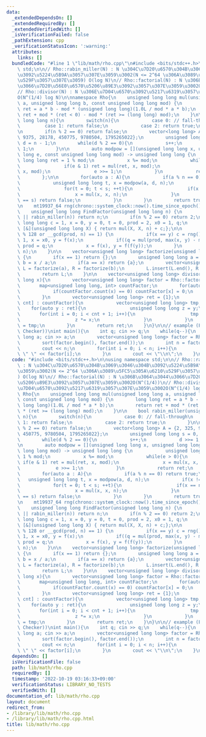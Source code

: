 ```yaml
---
data:
  _extendedDependsOn: []
  _extendedRequiredBy: []
  _extendedVerifiedWith: []
  _isVerificationFailed: false
  _pathExtension: cpp
  _verificationStatusIcon: ':warning:'
  attributes:
    links: []
  bundledCode: "#line 1 \"lib/math/rho.cpp\"\n#include <bits/stdc++.h>\n\nusing namespace\
    \ std;\n\n// Rho::rabin_miller(N) : N \u304C\u7D20\u6570\u304B\u3069\u3046\u304B\
    \u3092\u5224\u5B9A\u3057\u307E\u3059\u3002(N <= 2^64 \u306A\u3089\u5FC5\u305A\u6210\
    \u529F\u3057\u307E\u3059) O(log N)\n// Rho::factorial(N) : N \u306B\u3064\u3044\
    \u3066\u7D20\u56E0\u6570\u5206\u89E3\u3092\u3057\u307E\u3059\u3002O(N^(1/4))\n\
    // Rho::divisor(N) : N \u306E\u7D04\u6570\u3092\u5217\u6319\u3057\u307E\u3059\u3002\
    O(N^(1/4) log N)\n\nnamespace Rho{\n    unsigned long long mul(unsigned long long\
    \ a, unsigned long long b, const unsigned long long mod) {\n        long long\
    \ ret = a * b - mod * (unsigned long long)(1.0L / mod * a * b);\n        return\
    \ ret + mod * (ret < 0) - mod * (ret >= (long long) mod);\n    }\n\n    bool rabin_miller(unsigned\
    \ long long n){\n        switch(n){\n            case 0: // fall-through\n   \
    \         case 1: return false;\n            case 2: return true;\n        }\n\
    \n        if(n % 2 == 0) return false;\n        vector<long long> A = {2, 325,\
    \ 9375, 28178, 450775, 9780504, 1795265022};\n        unsigned long long s = 0,\
    \ d = n - 1;\n        while(d % 2 == 0){\n            s++;\n            d >>=\
    \ 1;\n        }\n\n        auto modpow = [](unsigned long long x, unsigned long\
    \ long e, const unsigned long long mod) -> unsigned long long {\n            unsigned\
    \ long long ret = 1 % mod;\n            x %= mod;\n            while(e > 0){\n\
    \                if(e & 1) ret = mul(ret, x, mod);\n                x = mul(x,\
    \ x, mod);\n                e >>= 1;\n            }\n            return ret;\n\
    \        };\n\n        for(auto a : A){\n            if(a % n == 0) return true;\n\
    \            unsigned long long t, x = modpow(a, d, n);\n            if(x != 1){\n\
    \                for(t = 0; t < s; ++t){\n                    if(x == n - 1) break;\n\
    \                    x = mul(x, x, n);\n                }\n                if(t\
    \ == s) return false;\n            }\n        }\n        return true;\n    }\n\
    \n    mt19937_64 rng(chrono::system_clock::now().time_since_epoch().count());\n\
    \    unsigned long long FindFactor(unsigned long long n) {\n        if(n == 1\
    \ || rabin_miller(n)) return n;\n        if(n % 2 == 0) return 2;\n        unsigned\
    \ long long c = 1, x = 0, y = 0, t = 0, prod = 2, x0 = 1, q;\n        auto f =\
    \ [&](unsigned long long X) { return mul(X, X, n) + c;};\n\n        while (t++\
    \ % 128 or __gcd(prod, n) == 1) {\n            if(x == y) c = rng() % (n-1) +\
    \ 1, x = x0, y = f(x);\n            if((q = mul(prod, max(x, y) - min(x, y), n)))\
    \ prod = q;\n            x = f(x), y = f(f(y));\n        }\n        return __gcd(prod,\
    \ n);\n    }\n\n    vector<unsigned long long> factorize(unsigned long long x)\
    \ {\n        if(x == 1) return {};\n        unsigned long long a = FindFactor(x),\
    \ b = x / a;\n        if(a == x) return {a};\n        vector<unsigned long long>\
    \ L = factorize(a), R = factorize(b);\n        L.insert(L.end(), R.begin(), R.end());\n\
    \        return L;\n    }\n\n    vector<unsigned long long> divisor(unsigned long\
    \ long x){\n        vector<unsigned long long> factor = Rho::factorize(x);\n \
    \       map<unsigned long long, int> countFactor;\n        for(auto x : factor){\n\
    \            if(countFactor.count(x) == 0) countFactor[x] = 0;\n            countFactor[x]++;\n\
    \        }\n        vector<unsigned long long> ret = {1};\n        for(auto [x,\
    \ cnt] : countFactor){\n            vector<unsigned long long> tmp;\n        \
    \    for(auto y : ret){\n                unsigned long long z = y;\n         \
    \       for(int i = 0; i < cnt + 1; i++){\n                    tmp.push_back(z);\n\
    \                    z *= x;\n                }\n            }\n            ret\
    \ = tmp;\n        }\n        return ret;\n    }\n}\n\n// example (Factorize (Library\
    \ Checker))\nint main(){\n    int q; cin >> q;\n    while(q--){\n        long\
    \ long a; cin >> a;\n        vector<unsigned long long> factor = Rho::factorize(a);\n\
    \        sort(factor.begin(), factor.end());\n        int n = factor.size();\n\
    \        cout << n;\n        for(int i = 0; i < n; i++){\n            cout <<\
    \ \" \" << factor[i];\n        }\n        cout << \"\\n\";\n    }\n}\n"
  code: "#include <bits/stdc++.h>\n\nusing namespace std;\n\n// Rho::rabin_miller(N)\
    \ : N \u304C\u7D20\u6570\u304B\u3069\u3046\u304B\u3092\u5224\u5B9A\u3057\u307E\
    \u3059\u3002(N <= 2^64 \u306A\u3089\u5FC5\u305A\u6210\u529F\u3057\u307E\u3059\
    ) O(log N)\n// Rho::factorial(N) : N \u306B\u3064\u3044\u3066\u7D20\u56E0\u6570\
    \u5206\u89E3\u3092\u3057\u307E\u3059\u3002O(N^(1/4))\n// Rho::divisor(N) : N \u306E\
    \u7D04\u6570\u3092\u5217\u6319\u3057\u307E\u3059\u3002O(N^(1/4) log N)\n\nnamespace\
    \ Rho{\n    unsigned long long mul(unsigned long long a, unsigned long long b,\
    \ const unsigned long long mod) {\n        long long ret = a * b - mod * (unsigned\
    \ long long)(1.0L / mod * a * b);\n        return ret + mod * (ret < 0) - mod\
    \ * (ret >= (long long) mod);\n    }\n\n    bool rabin_miller(unsigned long long\
    \ n){\n        switch(n){\n            case 0: // fall-through\n            case\
    \ 1: return false;\n            case 2: return true;\n        }\n\n        if(n\
    \ % 2 == 0) return false;\n        vector<long long> A = {2, 325, 9375, 28178,\
    \ 450775, 9780504, 1795265022};\n        unsigned long long s = 0, d = n - 1;\n\
    \        while(d % 2 == 0){\n            s++;\n            d >>= 1;\n        }\n\
    \n        auto modpow = [](unsigned long long x, unsigned long long e, const unsigned\
    \ long long mod) -> unsigned long long {\n            unsigned long long ret =\
    \ 1 % mod;\n            x %= mod;\n            while(e > 0){\n               \
    \ if(e & 1) ret = mul(ret, x, mod);\n                x = mul(x, x, mod);\n   \
    \             e >>= 1;\n            }\n            return ret;\n        };\n\n\
    \        for(auto a : A){\n            if(a % n == 0) return true;\n         \
    \   unsigned long long t, x = modpow(a, d, n);\n            if(x != 1){\n    \
    \            for(t = 0; t < s; ++t){\n                    if(x == n - 1) break;\n\
    \                    x = mul(x, x, n);\n                }\n                if(t\
    \ == s) return false;\n            }\n        }\n        return true;\n    }\n\
    \n    mt19937_64 rng(chrono::system_clock::now().time_since_epoch().count());\n\
    \    unsigned long long FindFactor(unsigned long long n) {\n        if(n == 1\
    \ || rabin_miller(n)) return n;\n        if(n % 2 == 0) return 2;\n        unsigned\
    \ long long c = 1, x = 0, y = 0, t = 0, prod = 2, x0 = 1, q;\n        auto f =\
    \ [&](unsigned long long X) { return mul(X, X, n) + c;};\n\n        while (t++\
    \ % 128 or __gcd(prod, n) == 1) {\n            if(x == y) c = rng() % (n-1) +\
    \ 1, x = x0, y = f(x);\n            if((q = mul(prod, max(x, y) - min(x, y), n)))\
    \ prod = q;\n            x = f(x), y = f(f(y));\n        }\n        return __gcd(prod,\
    \ n);\n    }\n\n    vector<unsigned long long> factorize(unsigned long long x)\
    \ {\n        if(x == 1) return {};\n        unsigned long long a = FindFactor(x),\
    \ b = x / a;\n        if(a == x) return {a};\n        vector<unsigned long long>\
    \ L = factorize(a), R = factorize(b);\n        L.insert(L.end(), R.begin(), R.end());\n\
    \        return L;\n    }\n\n    vector<unsigned long long> divisor(unsigned long\
    \ long x){\n        vector<unsigned long long> factor = Rho::factorize(x);\n \
    \       map<unsigned long long, int> countFactor;\n        for(auto x : factor){\n\
    \            if(countFactor.count(x) == 0) countFactor[x] = 0;\n            countFactor[x]++;\n\
    \        }\n        vector<unsigned long long> ret = {1};\n        for(auto [x,\
    \ cnt] : countFactor){\n            vector<unsigned long long> tmp;\n        \
    \    for(auto y : ret){\n                unsigned long long z = y;\n         \
    \       for(int i = 0; i < cnt + 1; i++){\n                    tmp.push_back(z);\n\
    \                    z *= x;\n                }\n            }\n            ret\
    \ = tmp;\n        }\n        return ret;\n    }\n}\n\n// example (Factorize (Library\
    \ Checker))\nint main(){\n    int q; cin >> q;\n    while(q--){\n        long\
    \ long a; cin >> a;\n        vector<unsigned long long> factor = Rho::factorize(a);\n\
    \        sort(factor.begin(), factor.end());\n        int n = factor.size();\n\
    \        cout << n;\n        for(int i = 0; i < n; i++){\n            cout <<\
    \ \" \" << factor[i];\n        }\n        cout << \"\\n\";\n    }\n}"
  dependsOn: []
  isVerificationFile: false
  path: lib/math/rho.cpp
  requiredBy: []
  timestamp: '2022-10-19 03:16:33+09:00'
  verificationStatus: LIBRARY_NO_TESTS
  verifiedWith: []
documentation_of: lib/math/rho.cpp
layout: document
redirect_from:
- /library/lib/math/rho.cpp
- /library/lib/math/rho.cpp.html
title: lib/math/rho.cpp
---
```

